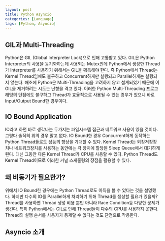 ```yaml
---
layout: post
title: Python Asyncio
categories: [Language]
tags: [Python, Asyncio]
---
```


## GIL과 Multi-Threading
Python은 GIL (Global Interpreter Lock)으로 인해 고통받고 있다.
GIL은 Python Interpreter의 사용을 동기화하는데 사용되는 Mutex인데 Python에서
생성한 Thread가 Interpreter를 사용하기 위해서는 GIL을 획득해야 한다.
즉 Python에서 Thread는 Kernel Thread임에도 불구하고  Concurrent하게만 실행되고 Parallel하게는
실행되지 않는다.
애초에 Python은 Multi-Threading을 고려하지 않고 설계되었기 때문에 이 GIL을 제거하려는 시도는 난항을 
격고 있다. 이러한 Python Multi-Threading 프로그래밍의 단점에도 불구하고 Thread가 효율적으로 사용될 수
있는 경우가 있으니 바로 Input/Output Bound한 경우이다.

## IO Bound Application
IO라고 하면 바로 생각나는 두가지는 파일시스템 접근과 네트워크 사용이 있을 것이다.
그렇다 솔직히 위의 경우 말고 없다. IO Bound한 경우 Concurrent하게 동작하는 Python Thread들로도 성능의
향상을 기대할 수 있다. Kernel Thread는 외장저장장치나 네트워크장치를 사용하는 동안에는 각 장치에 할당된
Sleep Queue에서 대기하게 된다. 대신 그동안 다른 Kernel Thread가 CPU를 사용할 수 있다.
Python Thread도 Kernel Thread이므로 이러한 커널 스케줄링의 장점을 활용할 수 있다. 

## 왜 비동기가 필요한가?
위에서 IO Bound한 경우에는 Python Thread로도 이득을 볼 수 있다는 것을 설명했다.
하지만 다수의 IO를 Parallel하게 처리하기 위해 Thread를 생성할 필요가 있을까?
Thread를 사용하면 Thread 생성 비용 뿐만 아니라 Race Condition등 다양한 문제가 생긴다.
특히 Python에서는 GIL로 인해 Thread들이 다수의 CPU를 사용하지 못한다.
Thread의 실행 순서를 사용자가 통제할 수 없다는 것도 단점으로 작용한다.
<!-- ![Test](/assets/imgs/{{page.title}}/logo.png )  -->

## Asyncio 소개
